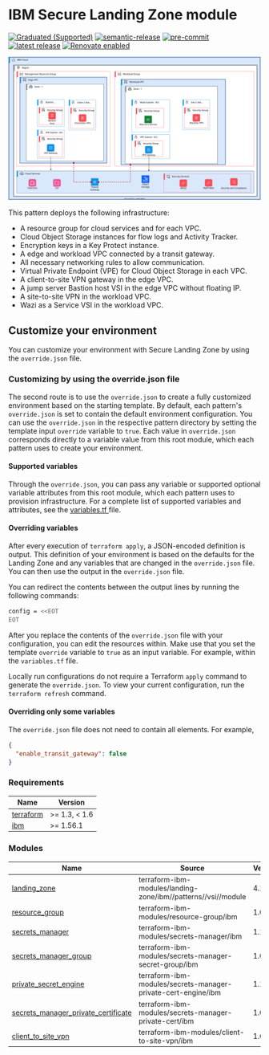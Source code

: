 # IBM Secure Landing Zone module

[![Graduated (Supported)](https://img.shields.io/badge/status-Graduated%20(Supported)-brightgreen?style=plastic)](https://terraform-ibm-modules.github.io/documentation/#/badge-status)
[![semantic-release](https://img.shields.io/badge/%20%20%F0%9F%93%A6%F0%9F%9A%80-semantic--release-e10079.svg)](https://github.com/semantic-release/semantic-release)
[![pre-commit](https://img.shields.io/badge/pre--commit-enabled-brightgreen?logo=pre-commit&logoColor=white)](https://github.com/pre-commit/pre-commit)
[![latest release](https://img.shields.io/github/v/release/terraform-ibm-modules/terraform-ibm-zvsi?logo=GitHub&sort=semver)](https://github.com/terraform-ibm-modules/terraform-ibm-zvsi/releases/latest)
[![Renovate enabled](https://img.shields.io/badge/renovate-enabled-brightgreen.svg)](https://renovatebot.com/)

<!-- BEGIN MODULE HOOK -->

![Architecture diagram for the Standard variation of VSI on VPC landing zone](https://raw.githubusercontent.com/terraform-ibm-modules/terraform-ibm-zvsi/init-standard-variation-v1/reference-architecture/Standard-variation.svg)

This pattern deploys the following infrastructure:

- A resource group for cloud services and for each VPC.
- Cloud Object Storage instances for flow logs and Activity Tracker.
- Encryption keys in a Key Protect instance.
- A edge and workload VPC connected by a transit gateway.
- All necessary networking rules to allow communication.
- Virtual Private Endpoint (VPE) for Cloud Object Storage in each VPC.
- A client-to-site VPN gateway in the edge VPC.
- A jump server Bastion host VSI in the edge VPC without floating IP.
- A site-to-site VPN in the workload VPC.
- Wazi as a Service VSI in the workload VPC.

## Customize your environment

You can customize your environment with Secure Landing Zone by using the `override.json` file.

### Customizing by using the override.json file

The second route is to use the `override.json` to create a fully customized environment based on the starting template. By default, each pattern's `override.json` is set to contain the default environment configuration. You can use the `override.json` in the respective pattern directory by setting the template input `override` variable to `true`. Each value in `override.json` corresponds directly to a variable value from this root module, which each pattern uses to create your environment.

#### Supported variables

Through the `override.json`, you can pass any variable or supported optional variable attributes from this root module, which each pattern uses to provision infrastructure. For a complete list of supported variables and attributes, see the [variables.tf ](variables.tf) file.

#### Overriding variables

After every execution of `terraform apply`, a JSON-encoded definition is output. This definition of your environment is based on the defaults for the Landing Zone and any variables that are changed in the `override.json` file. You can then use the output in the `override.json` file.

You can redirect the contents between the output lines by running the following commands:

```sh
config = <<EOT
EOT
```

After you replace the contents of the `override.json` file with your configuration, you can edit the resources within. Make use that you set the template `override` variable to `true` as an input variable. For example, within the `variables.tf` file.

Locally run configurations do not require a Terraform `apply` command to generate the `override.json`. To view your current configuration, run the `terraform refresh` command.

#### Overriding only some variables

The `override.json` file does not need to contain all elements. For example,

```json
{
  "enable_transit_gateway": false
}
```

<!-- END MODULE HOOK -->

<!-- BEGINNING OF PRE-COMMIT-TERRAFORM DOCS HOOK -->
### Requirements

| Name | Version |
|------|---------|
| <a name="requirement_terraform"></a> [terraform](#requirement\_terraform) | >= 1.3, < 1.6 |
| <a name="requirement_ibm"></a> [ibm](#requirement\_ibm) | >= 1.56.1 |

### Modules

| Name | Source | Version |
|------|--------|---------|
| <a name="module_landing-zone"></a> [landing\_zone](#module\_landing\_zone) | terraform-ibm-modules/landing-zone/ibm//patterns//vsi//module | 4.13.0 |
| <a name="module_resource_group"></a> [resource\_group](#module\_resource\_group) | terraform-ibm-modules/resource-group/ibm | 1.0.6 |
| <a name="module_secrets_manager"></a> [secrets\_manager](#module\_secrets\_manager) | terraform-ibm-modules/secrets-manager/ibm | 1.1.0 |
| <a name="module_secrets_manager_group"></a> [secrets\_manager\_group](#module\_secrets\_manager\_group) | terraform-ibm-modules/secrets-manager-secret-group/ibm | 1.0.1 |
| <a name="module_private_secret_engine"></a> [private\_secret\_engine](#module\_private\_secret\_engine) | terraform-ibm-modules/secrets-manager-private-cert-engine/ibm | 1.1.1 |
| <a name="module_secrets_manager_private_certificate"></a> [secrets\_manager\_private\_certificate](#module\_secrets\_manager\_private\_certificate) | terraform-ibm-modules/secrets-manager-private-cert/ibm | 1.0.2 |
| <a name="module_client_to_site_vpn"></a> [client\_to\_site\_vpn](#module\_client\_to\_site\_vpn) | terraform-ibm-modules/client-to-site-vpn/ibm | 1.6.2 |

<!-- END OF PRE-COMMIT-TERRAFORM DOCS HOOK -->


